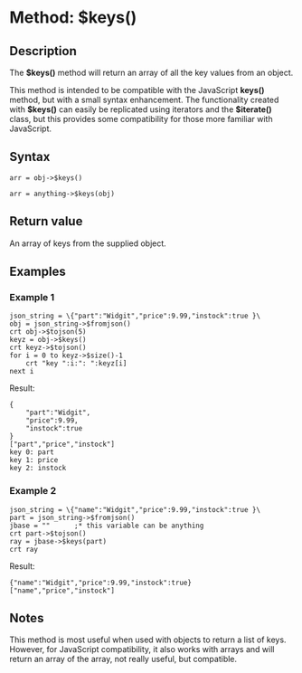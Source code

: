 # Method: $keys()

<PageHeader />

## Description

The **$keys()** method will return an array of all the key values from an object.

This method is intended to be compatible with the JavaScript **keys()** method, but with a small syntax enhancement. The functionality created with **$keys()** can easily be replicated using iterators and the **\$iterate()** class, but this provides some compatibility for those more familiar with JavaScript.

## Syntax

```
arr = obj->$keys()
```

```
arr = anything->$keys(obj)
```

## Return value

An array of keys from the supplied object.

## Examples

### Example 1

```
json_string = \{"part":"Widgit","price":9.99,"instock":true }\
obj = json_string->$fromjson()
crt obj->$tojson(5)
keyz = obj->$keys()
crt keyz->$tojson()
for i = 0 to keyz->$size()-1
    crt "key ":i:": ":keyz[i]
next i
```

Result:

```
{
    "part":"Widgit",
    "price":9.99,
    "instock":true
}
["part","price","instock"]
key 0: part
key 1: price
key 2: instock
```

### Example 2

```
json_string = \{"name":"Widgit","price":9.99,"instock":true }\
part = json_string->$fromjson()
jbase = ""      ;* this variable can be anything
crt part->$tojson()
ray = jbase->$keys(part)
crt ray
```

Result:

```
{"name":"Widgit","price":9.99,"instock":true}
["name","price","instock"]
```

## Notes

This method is most useful when used with objects to return a list of keys. However, for JavaScript compatibility, it also works with arrays and will return an array of the array, not really useful, but compatible.
